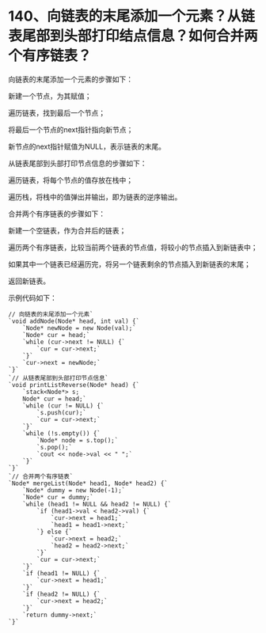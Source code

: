 # 140、向链表的末尾添加一个元素？从链表尾部到头部打印结点信息？如何合并两个有序链表？

向链表的末尾添加一个元素的步骤如下：


新建一个节点，为其赋值；

遍历链表，找到最后一个节点；

将最后一个节点的next指针指向新节点；

新节点的next指针赋值为NULL，表示链表的末尾。


从链表尾部到头部打印节点信息的步骤如下：


遍历链表，将每个节点的值存放在栈中；

遍历栈，将栈中的值弹出并输出，即为链表的逆序输出。


合并两个有序链表的步骤如下：


新建一个空链表，作为合并后的链表；

遍历两个有序链表，比较当前两个链表的节点值，将较小的节点插入到新链表中；

如果其中一个链表已经遍历完，将另一个链表剩余的节点插入到新链表的末尾；

返回新链表。

示例代码如下：

```
// 向链表的末尾添加一个元素`
`void addNode(Node* head, int val) {`
    `Node* newNode = new Node(val);`
    `Node* cur = head;`
    `while (cur->next != NULL) {`
        `cur = cur->next;`
    `}`
    `cur->next = newNode;`
`}`
`// 从链表尾部到头部打印节点信息`
`void printListReverse(Node* head) {`
    `stack<Node*> s;
    Node* cur = head;`
    `while (cur != NULL) {`
        `s.push(cur);`
        `cur = cur->next;`
    `}`
    `while (!s.empty()) {`
        `Node* node = s.top();`
        `s.pop();`
        `cout << node->val << " ";`
    `}`
`}`
`// 合并两个有序链表`
`Node* mergeList(Node* head1, Node* head2) {`
    `Node* dummy = new Node(-1);`
    `Node* cur = dummy;`
    `while (head1 != NULL && head2 != NULL) {`
        `if (head1->val < head2->val) {`
            `cur->next = head1;`
            `head1 = head1->next;`
        `} else {`
            `cur->next = head2;`
            `head2 = head2->next;`
        `}`
        `cur = cur->next;`
    `}`
    `if (head1 != NULL) {`
        `cur->next = head1;`
    `}`
    `if (head2 != NULL) {`
        `cur->next = head2;`
    `}`
    `return dummy->next;`
`}`


```

